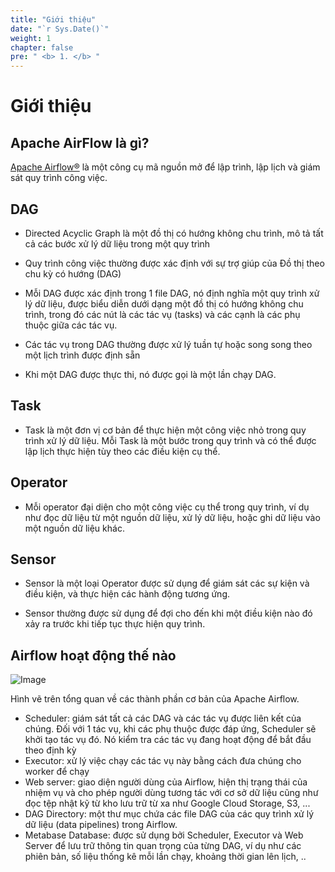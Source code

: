 ```yaml
---
title: "Giới thiệu"
date: "`r Sys.Date()`"
weight: 1
chapter: false
pre: " <b> 1. </b> "
---
```


# Giới thiệu

## Apache AirFlow là gì?

[Apache Airflow®](https://airflow.apache.org/)  là một công cụ mã nguồn mở để lập trình, lập lịch và giám sát quy trình
công việc.

## DAG

* Directed Acyclic Graph là một đồ thị có hướng không chu trình, mô tả tất cả các bước xử lý dữ liệu trong một quy trình

* Quy trình công việc thường được xác định với sự trợ giúp của Đồ thị theo chu kỳ có hướng (DAG)

* Mỗi DAG được xác định trong 1 file DAG, nó định nghĩa một quy trình xử lý dữ liệu, được biểu diễn dưới dạng một đồ thị
  có hướng không chu trình, trong đó các nút là các tác vụ (tasks) và các cạnh là các phụ thuộc giữa các tác vụ.

* Các tác vụ trong DAG thường được xử lý tuần tự hoặc song song theo một lịch trình được định sẵn

* Khi một DAG được thực thi, nó được gọi là một lần chạy DAG.

## Task

* Task là một đơn vị cơ bản để thực hiện một công việc nhỏ trong quy trình xử lý dữ liệu. Mỗi Task là một bước trong quy
  trình và có thể được lập lịch thực hiện tùy theo các điều kiện cụ thể.

## Operator

* Mỗi operator đại diện cho một công việc cụ thể trong quy trình, ví dụ như đọc dữ liệu từ một nguồn dữ liệu, xử lý dữ
  liệu, hoặc ghi dữ liệu vào một nguồn dữ liệu khác.

## Sensor

* Sensor là một loại Operator được sử dụng để giám sát các sự kiện và điều kiện, và thực hiện các hành động tương ứng.

* Sensor thường được sử dụng để đợi cho đến khi một điều kiện nào đó xảy ra trước khi tiếp tục thực hiện quy trình.

## Airflow hoạt động thế nào

![Image](/repo_pmt_ws-fcj-003/images/003.png?featherlight=false&width=90pc)

Hình vẽ trên tổng quan về các thành phần cơ bản của Apache Airflow.

* Scheduler: giám sát tất cả các DAG và các tác vụ được liên kết của chúng. Đối với 1 tác vụ, khi các phụ thuộc được đáp
  ứng, Scheduler sẽ khởi tạo tác vụ đó. Nó kiểm tra các tác vụ đang hoạt động để bắt đầu theo định kỳ
* Executor: xử lý việc chạy các tác vụ này bằng cách đưa chúng cho worker để chạy
* Web server: giao diện người dùng của Airflow, hiện thị trạng thái của nhiệm vụ và cho phép người dùng tương tác với cơ
  sở dữ liệu cũng như đọc tệp nhật kỹ từ kho lưu trữ từ xa như Google Cloud Storage, S3, ...
* DAG Directory: một thư mục chứa các file DAG của các quy trình xử lý dữ liệu (data pipelines) trong Airflow.
* Metabase Database: được sử dụng bởi Scheduler, Executor và Web Server để lưu trữ thông tin quan trọng của từng DAG, ví
  dụ như các phiên bản, số liệu thống kê mỗi lần chạy, khoảng thời gian lên lịch, ..